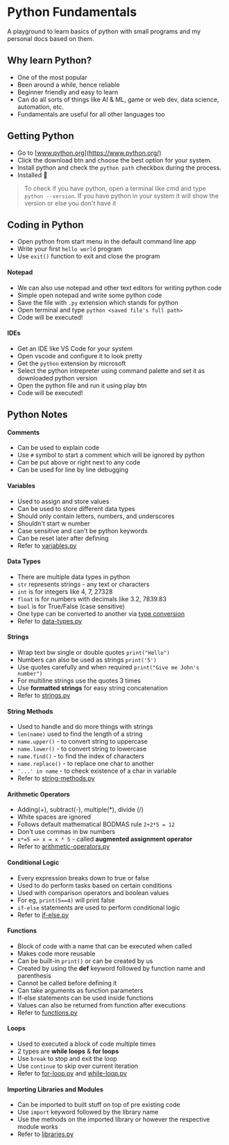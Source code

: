 # Python Fundamentals

A playground to learn basics of python with small programs and my personal docs based on them.

## Why learn Python?

- One of the most popular
- Been around a while, hence reliable
- Beginner friendly and easy to learn
- Can do all sorts of things like AI & ML, game or web dev, data science, automation, etc.
- Fundamentals are useful for all other languages too

## Getting Python

- Go to [www.python.org](https://www.python.org/)
- Click the download btn and choose the best option for your system.
- Install python and check the `python path` checkbox during the process.
- Installed 🚀

> To check if you have python, open a terminal like cmd and type `python --version`. If you have python in your system it will show the version or else you don't have it

## Coding in Python

- Open python from start menu in the default command line app
- Write your first `hello world` program
- Use `exit()` function to exit and close the program

#### Notepad

- We can also use notepad and other text editors for writing python code
- Simple open notepad and write some python code
- Save the file with `.py` extension which stands for python
- Open terminal and type `python <saved file's full path>`
- Code will be executed!

#### IDEs

- Get an IDE like VS Code for your system
- Open vscode and configure it to look pretty
- Get the `python` extension by microsoft
- Select the python intrepreter using command palette and set it as downloaded python version
- Open the python file and run it using play btn
- Code will be executed!

## Python Notes

#### Comments

- Can be used to explain code
- Use `#` symbol to start a comment which will be ignored by python
- Can be put above or right next to any code
- Can be used for line by line debugging

#### Variables

- Used to assign and store values
- Can be used to store different data types
- Should only contain letters, numbers, and underscores
- Shouldn't start w number
- Case sensitive and can't be python keywords
- Can be reset later after defining
- Refer to [variables.py](./variables.py)

#### Data Types

- There are multiple data types in python
- `str` represents strings - any text or characters
- `int` is for integers like 4, 7, 27328
- `float` is for numbers with decimals like 3.2, 7839.83
- `bool` is for True/False (case sensitive)
- One type can be converted to another via [type conversion](./type-conversion.py)
- Refer to [data-types.py](./data-types.py)

#### Strings

- Wrap text bw single or double quotes `print("Hello")`
- Numbers can also be used as strings `print('5')`
- Use quotes carefully and when required `print("Give me John's number")`
- For multiline strings use the quotes 3 times
- Use **formatted strings** for easy string concatenation
- Refer to [strings.py](./strings.py)

#### String Methods

- Used to handle and do more things with strings
- `len(name)` used to find the length of a string
- `name.upper()` - to convert string to uppercase
- `name.lower()` - to convert string to lowercase
- `name.find()` - to find the index of characters
- `name.replace()` - to replace one char to another
- `'...' in name` - to check existence of a char in variable
- Refer to [string-methods.py](./string-methods.py)

#### Arithmetic Operators

- Adding(+), subtract(-), multiple(\*), divide (/)
- White spaces are ignored
- Follows default mathematical BODMAS rule `2+2*5 = 12`
- Don't use commas in bw numbers
- `x*=5 => x = x * 5` - called **augmented assignment operator**
- Refer to [arithmetic-operators.py](./arithmetic-operators.py)

#### Conditional Logic

- Every expression breaks down to true or false
- Used to do perform tasks based on certain conditions
- Used with comparison operators and boolean values
- For eg, `print(5==4)` will print false
- `if-else` statements are used to perform conditional logic
- Refer to [if-else.py](./if-else.py)

#### Functions

- Block of code with a name that can be executed when called
- Makes code more reusable
- Can be built-in `print()` or can be created by us
- Created by using the **def** keyword followed by function name and parenthesis
- Cannot be called before defining it
- Can take arguments as function parameters
- If-else statements can be used inside functions
- Values can also be returned from function after executions
- Refer to [functions.py](./functions.py)

#### Loops

- Used to executed a block of code multiple times
- 2 types are **while loops** & **for loops**
- Use `break` to stop and exit the loop
- Use `continue` to skip over current iteration
- Refer to [for-loop.py](./for-loop.py) and [while-loop.py](./while-loop.py)

#### Importing Libraries and Modules

- Can be imported to built stuff on top of pre existing code
- Use `import` keyword followed by the library name
- Use the methods on the imported library or however the respective module works
- Refer to [libraries.py](./libraries.py)
